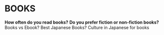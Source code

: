 # BOOKS
**How often do you read books?**
**Do you prefer fiction or non-fiction books?**
Books vs Ebook?
Best Japanese Books?
Culture in Japanese for books
